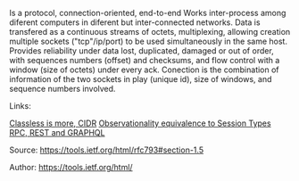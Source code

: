 Is a protocol, connection-oriented, end-to-end Works inter-process among diferent computers in diferent but inter-connected networks. 
Data is transfered as a continuous streams of octets, multiplexing, allowing creation multiple sockets ("tcp"/ip/port) to be used simultaneously in the same host. Provides reliability under data lost, duplicated, damaged or out of order, with sequences numbers (offset) and checksums, and flow control with a window (size of octets) under every ack. Conection is the combination of information of the  two sockets in play (unique id), size of windows, and sequence numbers involved.

Links:

[Classless is more, CIDR](classless_is_more.CIDR.md)
[Observationality equivalence to Session Types](observationaly_equivalence_to_sessions_types.md)
[RPC, REST and GRAPHQL](rpc_rest_graphql.md)


Source: https://tools.ietf.org/html/rfc793#section-1.5

Author: https://tools.ietf.org/html/